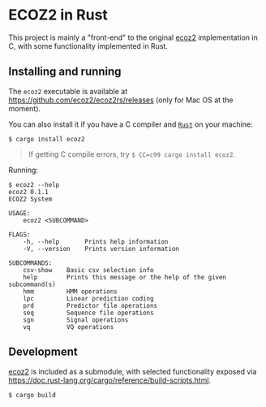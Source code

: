 # ECOZ2 in Rust

This project is mainly a "front-end" to the original
[ecoz2](https://github.com/ecoz2/ecoz2) implementation in C,
with some functionality implemented in Rust.

## Installing and running

The `ecoz2` executable is available at https://github.com/ecoz2/ecoz2rs/releases
(only for Mac OS at the moment).

You can also install it if you have a C compiler and
[`Rust`](https://www.rust-lang.org/tools/install)
on your machine:

    $ cargo install ecoz2
    
> If getting C compile errors, try `$ CC=c99 cargo install ecoz2`.

Running:

    $ ecoz2 --help
    ecoz2 0.1.1
    ECOZ2 System
    
    USAGE:
        ecoz2 <SUBCOMMAND>
    
    FLAGS:
        -h, --help       Prints help information
        -V, --version    Prints version information
    
    SUBCOMMANDS:
        csv-show    Basic csv selection info
        help        Prints this message or the help of the given subcommand(s)
        hmm         HMM operations
        lpc         Linear prediction coding
        prd         Predictor file operations
        seq         Sequence file operations
        sgn         Signal operations
        vq          VQ operations


## Development

[ecoz2](https://github.com/ecoz2/ecoz2) is included as a submodule,
with selected functionality exposed via
https://doc.rust-lang.org/cargo/reference/build-scripts.html.

    $ cargo build
